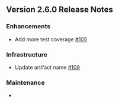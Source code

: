 ## Version 2.6.0 Release Notes

### Enhancements
* Add more test coverage [#105](https://github.com/opensearch-project/search-processor/pull/105)

### Infrastructure
* Update artifact name [#109](https://github.com/opensearch-project/search-processor/pull/109)

### Maintenance
*
